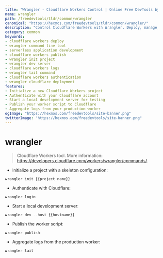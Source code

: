 ```yaml
---
title: "Wrangler - Cloudflare Workers Control | Online Free DevTools by Hexmos"
name: wrangler
path: /freedevtools/tldr/common/wrangler
canonical: "https://hexmos.com/freedevtools/tldr/common/wrangler/"
description: "Control Cloudflare Workers with Wrangler. Deploy, manage, and develop serverless applications effortlessly. Free online tool, no registration required."
category: common
keywords:
- cloudflare workers deploy
- wrangler command line tool
- serverless application development
- cloudflare workers publish
- wrangler init project
- wrangler dev server
- cloudflare workers logs
- wrangler tail command
- cloudflare workers authentication
- wrangler cloudflare deployment
features:
- Initialize a new Cloudflare Workers project
- Authenticate with your Cloudflare account
- Start a local development server for testing
- Publish your worker script to Cloudflare
- Aggregate logs from your production worker
ogImage: "https://hexmos.com/freedevtools/site-banner.png"
twitterImage: "https://hexmos.com/freedevtools/site-banner.png"
---
```


# wrangler

> Cloudflare Workers tool.
> More information: <https://developers.cloudflare.com/workers/wrangler/commands/>.

- Initialize a project with a skeleton configuration:

`wrangler init {{project_name}}`

- Authenticate with Cloudflare:

`wrangler login`

- Start a local development server:

`wrangler dev --host {{hostname}}`

- Publish the worker script:

`wrangler publish`

- Aggregate logs from the production worker:

`wrangler tail`
